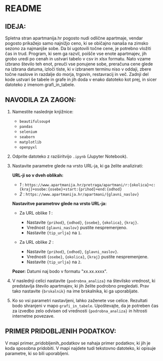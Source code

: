 # README

## IDEJA:
Spletna stran apartmanija.hr pogosto nudi odlične apartmaje, vendar pogosto prikažejo samo najnižjo ceno, ki se običajno nanaša na zimsko sezono za najmanjše sobe. Da bi ugotovili točne cene, je potrebno vložiti čas in trud. Program, ki sem ga razvil, poišče vse enote apartmajev, jih grobo uredi po cenah in ustvari tabelo v csv in xlsx formatu. Nato vzame izbrano število teh enot, preuči vse ponujene sobe, preračuna cene glede na izbrana datuma, izloči tiste, ki v izbranem terminu niso v oddaji, zbere točne naslove in razdalje do morja, trgovin, restavracij in več. Zadnji del kode ustvari še tabele in grafe in jih doda v enako datoteko kot prej, in sicer datoteko z imenom grafi_in_tabele.


## NAVODILA ZA ZAGON:
1. Namestite naslednje knjižnice:
   - `beautifulsoup4`
   - `pandas`
   - `selenium`
   - `seaborn`
   - `matplotlib`
   - `openpyxl`
   
2. Odprite datoteko z razširitvijo `.ipynb` (Jupyter Notebook).

3. Nastavite parametre glede na vrsto URL-ja, ki ga želite analizirati:

   **URL-ji so v dveh oblikah:**
   - _1_ : `https://www.apartmanija.hr/pretraga/apartmani/r:{okolica}+c:{kraj}+osobe:{osebe}+start:{prihod}+end:{odhod}`
   - _2_ : `https://www.apartmanija.hr/apartmani/{glavni_naslov}`

   **Nastavitve parametrov glede na vrsto URL-ja:**
   - Za URL oblike _1_ :
     - Nastavite `{prihod}`, `{odhod}`, `{osebe}`, `{okolica}`, `{kraj}`.
     - Vrednost `{glavni_naslov}` pustite nespremenjeno.
     - Nastavite `{tip_urlja}` na `1`.

   - Za URL oblike _2_ :
     - Nastavite `{prihod}`, `{odhod}`, `{glavni_naslov}`.
     - Vrednosti `{osebe}`, `{okolica}`, `{kraj}` pustite nespremenjene.
     - Nastavite `{tip_urlja}` na `2`.
     

   **Pozor:** Datumi naj bodo v formatu "xx.xx.xxxx".

4. V naslednji celici nastavite `{podrobna_analiza}` na številsko vrednost, ki predstavlja število apartmajev, ki jih želite podrobno pregledati. Prav tako nastavite `{brskalnik}` na ime brskalnika, ki ga uporabljate.

5. Ko so vsi parametri nastavljeni, lahko zaženete vse celice. Rezultati bodo shranjeni v mapo `grafi_in_tabele`. Upoštevajte, da je potreben čas za izvedbo zelo odvisen od vrednosti `{podrobna_analiza}` in hitrosti internetne povezave.

## PRIMER PRIDOBLJENIH PODATKOV:
V mapi primer_pridobljenih_podatkov se nahaja primer podatkov, ki jih je koda sposobna pridobiti. V mapi najdete tudi tekstovno datoteko, ki opisuje parametre, ki so bili uporabljeni.
